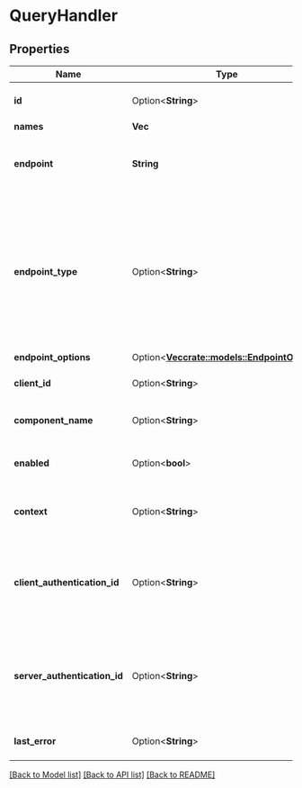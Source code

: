 # QueryHandler

## Properties

Name | Type | Description | Notes
------------ | ------------- | ------------- | -------------
**id** | Option<**String**> | Unique query handler identifier | [optional]
**names** | **Vec<String>** |  | 
**endpoint** | **String** | Message-handling client application endpoint | 
**endpoint_type** | Option<**String**> | Type of client application endpoint - `http-raw` endpoint type is served with single raw query payload - `http-message` endpoint type is served with single query message  | [optional][default to http-raw]
**endpoint_options** | Option<[**Vec<crate::models::EndpointOption>**](EndpointOption.md)> |  | [optional]
**client_id** | Option<**String**> | Unique client application identifier | [optional]
**component_name** | Option<**String**> | Client application name | [optional]
**enabled** | Option<**bool**> | Is this command handler enabled? | [optional][default to true]
**context** | Option<**String**> | Context name | [optional][default to default]
**client_authentication_id** | Option<**String**> | Id of the stored authentication used by synapse to call the registered handler | [optional]
**server_authentication_id** | Option<**String**> | Id of the stored authentication used by synapse to contact axon server for this registration | [optional]
**last_error** | Option<**String**> | The last error occuring with this handler | [optional]

[[Back to Model list]](../README.md#documentation-for-models) [[Back to API list]](../README.md#documentation-for-api-endpoints) [[Back to README]](../README.md)


